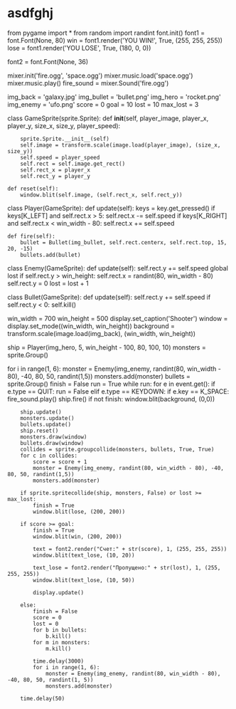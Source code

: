 # asdfghj
from pygame import *
from random import randint
font.init()
font1 = font.Font(None, 80)
win = font1.render('YOU WIN!', True, (255, 255, 255)) 
lose = font1.render('YOU LOSE', True, (180, 0, 0))

font2 = font.Font(None, 36)

mixer.init('fire.ogg', 'space.ogg')
mixer.music.load('space.ogg')
mixer.music.play()
fire_sound = mixer.Sound('fire.ogg')

img_back = 'galaxy.jpg'
img_bullet = 'bullet.png'
img_hero = 'rocket.png'
img_enemy = 'ufo.png'
score = 0
goal = 10
lost = 10
max_lost = 3

class GameSprite(sprite.Sprite):
    def __init__(self, player_image, player_x, player_y, size_x, size_y, player_speed):

        sprite.Sprite.__init__(self)
        self.image = transform.scale(image.load(player_image), (size_x, size_y))
        self.speed = player_speed
        self.rect = self.image.get_rect()
        self.rect_x = player_x
        self.rect_y = player_y

    def reset(self):
        window.blit(self.image, (self.rect_x, self.rect_y))

class Player(GameSprite):
    def update(self):
        keys = key.get_pressed()
        if keys[K_LEFT] and self.rect.x > 5:
            self.rect.x -= self.speed
        if keys[K_RIGHT] and self.rect.x < win_width - 80:
            self.rect.x += self.speed

    def fire(self):
        bullet = Bullet(img_bullet, self.rect.centerx, self.rect.top, 15, 20, -15)
        bullets.add(bullet)

class Enemy(GameSprite):
    def update(self):
        self.rect.y += self.speed
        global lost
        if self.rect.y > win_height:
            self.rect.x = randint(80, win_width - 80)
            self.rect.y = 0
            lost = lost + 1

class Bullet(GameSprite):
    def update(self):
        self.rect.y += self.speed
        if self.rect.y < 0:
            self.kill()

win_width = 700
win_height = 500
display.set_caption('Shooter')
window = display.set_mode((win_width, win_height))
background = transform.scale(image.load(img_back), (win_width, win_height))

ship = Player(img_hero, 5, win_height - 100, 80, 100, 10)
monsters = sprite.Group()

for i in range(1, 6):
    monster = Enemy(img_enemy, randint(80, win_width - 80), -40, 80, 50, randint(1,5))
    monsters.add(monster)
bullets = sprite.Group()
finish = False
run = True
while run:
    for e in event.get():
        if e.type == QUIT:
            run = False
        elif e.type == KEYDOWN:
            if e.key == K_SPACE:
                fire_sound.play()
                ship.fire()
    if not finish:
        window.blit(background, (0,0))

        ship.update()
        monsters.update()
        bullets.update()
        ship.reset()
        monsters.draw(window)
        bullets.draw(window)
        collides = sprite.groupcollide(monsters, bullets, True, True)
        for c in collides:
            score = score + 1
            monster = Enemy(img_enemy, randint(80, win_width - 80), -40, 80, 50, randint(1,5))
            monsters.add(monster)

        if sprite.spritecollide(ship, monsters, False) or lost >= max_lost:
            finish = True
            window.blit(lose, (200, 200))

        if score >= goal:
            finish = True
            window.blit(win, (200, 200))

            text = font2.render("Счет:" + str(score), 1, (255, 255, 255))
            window.blit(text_lose, (10, 20))

            text_lose = font2.render("Пропущено:" + str(lost), 1, (255, 255, 255))
            window.blit(text_lose, (10, 50))
            
            display.update()

        else:
            finish = False
            score = 0
            lost = 0
            for b in bullets:
                b.kill()
            for m in monsters:
                m.kill()

            time.delay(3000)
            for i in range(1, 6):
                monster = Enemy(img_enemy, randint(80, win_width - 80), -40, 80, 50, randint(1, 5))
                monsters.add(monster)

        time.delay(50)
